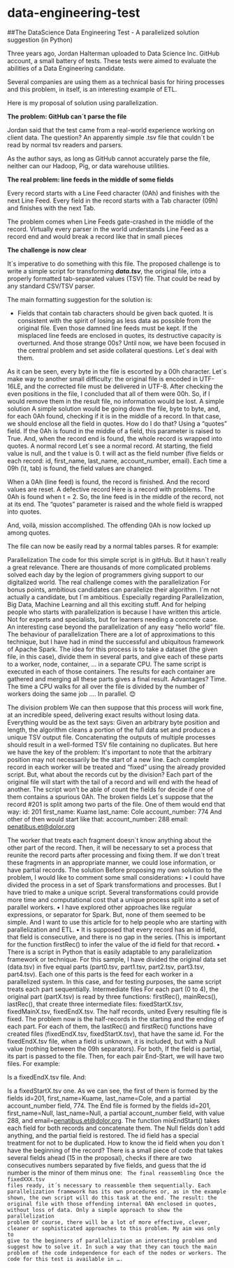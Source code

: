 # data-engineering-test
##The DataScience Data Engineering Test - A parallelized solution suggestion (in Python)

Three years ago, Jordan Halterman  uploaded to Data Science Inc. GitHub account, a small battery of tests. These tests were aimed to evaluate the abilities of a Data Engineering candidate.

Several companies are using them as a technical basis for hiring processes and this problem, in itself, is an interesting example of ETL. 

Here is my proposal of solution using parallelization. 

**The problem: GitHub can´t parse the file**

Jordan said that the test came from a real-world experience working on client data. The question? An apparently simple .tsv file that couldn´t be read by normal tsv readers and parsers.

As the author says, as long as GitHub cannot accurately parse the file, neither can our Hadoop, Pig, or data warehouse utilities.

**The real problem: line feeds in the middle of some fields**

Every record starts with a Line Feed character (0Ah) and finishes with the next Line Feed. Every field in the record starts with a Tab character (09h) and finishes with the next Tab.

The problem comes when Line Feeds gate-crashed in the middle of the record. Virtually every parser in the world understands Line Feed as a record end and would break a record like that in small pieces

**The challenge is now clear**

It´s imperative to do something with this file. The proposed challenge is to write a simple script for transforming ***data.tsv***, the original file, into a properly formatted tab-separated values (TSV) file. That could be read by any standard CSV/TSV parser.

The main formatting suggestion for the solution is:
* Fields that contain tab characters should be given back quoted.
It is consistent with the spirit of losing as less data as possible from the original file. Even those damned line feeds must be kept. If the misplaced line feeds are enclosed in quotes, its destructive capacity is overturned.
And those strange 00s?
Until now, we have been focused in the central problem and set aside collateral questions. Let´s deal with them.
 
As it can be seen, every byte in the file is escorted by a 00h character. Let´s make way to another small difficulty: the original file is encoded in UTF-16LE, and the corrected file must be delivered in UTF-8.
After checking the even positions in the file, I concluded that all of them were 00h. So, if I would remove them in the result file, no information would be lost.
A simple solution
A simple solution would be going down the file, byte to byte, and, for each 0Ah found, checking if it is in the middle of a record. In that case, we should enclose all the field in quotes.
How do I do that? Using a “quotes” field. If the 0Ah is found in the middle of a field, this parameter is raised to True. And, when the record end is found, the whole record is wrapped into quotes.
A normal record
Let´s see a normal record. At starting, the field value is null, and the t value is 0. t will act as the field number (five fields or each record: id, first_name, last_name, account_number, email).
Each time a 09h (\t, tab) is found, the field values are changed.
 
When a 0Ah (line feed) is found, the record is finished. And the record values are reset.
A defective record
Here is a record with problems. The 0Ah is found when t = 2. So, the line feed is in the middle of the record, not at its end. The “quotes” parameter is raised and the whole field is wrapped into quotes.
 
And, voilà, mission accomplished. The offending 0Ah is now locked up among quotes. 
 
The file can now be easily read by a normal tables parses. R for example:
 
Parallelization
The code for this simple script is in gitHub. But it hasn´t really a great relevance. There are thousands of more complicated problems solved each day by the legion of programmers giving support to our digitalized world.
 The real challenge comes with the parallelization 
For bonus points, ambitious candidates can parallelize their algorithm.
I´m not actually a candidate, but I´m ambitious. Especially regarding Parallelization, Big Data, Machine Learning and all this exciting stuff.
And for helping people who starts with parallelization is because I have written this article. Not for experts and specialists, but for learners needing a concrete case. An interesting case beyond the parallelization of any easy “hello world” file.
The behaviour of parallelization
There are a lot of approximations to this technique, but I have had in mind the successful and ubiquitous framework of Apache Spark.
The idea for this process is to take a dataset (the given file, in this case), divide them in several parts, and give each of these parts to a worker, node, container, … in a separate CPU. 
The same script is executed in each of those containers. The results for each container are gathered and merging all these parts gives a final result.
Advantages? Time. The time a CPU walks for all over the file is divided by the number of workers doing the same job …. In parallel. 😊
 
The division problem
We can then suppose that this process will work fine, at an incredible speed, delivering exact results without losing data.
Everything would be as the text says:
Given an arbitrary byte position and length, the algorithm cleans a portion of the full data set and produces a unique TSV output file.
Concatenating the outputs of multiple processes should result in a well-formed TSV file containing no duplicates.
But here we have the key of the problem:
It's important to note that the arbitrary position may not necessarily be the start of a new line.
Each complete record in each worker will be treated and “fixed” using the already provided script. But, what about the records cut by the division?
Each part of the original file will start with the tail of a record and will end with the head of another. The script won’t be able of count the fields for decide if one of them contains a spurious 0Ah.
The broken fields
Let´s suppose that the record #201 is split among two parts of the file. One of them would end that way: 
id: 201
first_name: Kuame
last_name: Cole
account_number: 774
And other of then would start like that:
account_number: 288
email: penatibus.et@dolor.org


The worker that treats each fragment doesn´t know anything about the other part of the record. Then, it will be necessary to set a process that reunite the record parts after processing and fixing them. If we don´t treat these fragments in an appropriate manner, we could lose information, or have partial records.
The solution
Before proposing my own solution to the problem, I would like to comment some small considerations:
•	I could have divided the process in a set of Spark transformations and processes. But I have tried to make a unique script. Several transformations could provide more time and computational cost that a unique process split into a set of parallel workers.
•	I have explored other approaches like regular expressions, or separator for Spark. But, none of them seemed to be simple. And I want to use this article for to help people who are starting with parallelization and ETL.
•	It is supposed that every record has an id field, that field is consecutive, and there is no gap in the series. (This is important for the function firstRec() to infer the value of the id field for that record.
•	There is a script in Python that is easily adaptable to any parallelization framework or technique.
For this sample, I have divided the original data set (data.tsv) in five equal parts (part0.tsv, part1.tsv, part2.tsv, part3.tsv, part4.tsv). Each one of this parts is the feed for each worker in a parallelized system. In this case, and for testing purposes, the same script treats each part sequentially.
Intermediate files
For each part (0 to 4), the original part (partX.tsv) is read by three functions: firstRec(), mainRecs(), lastRec(), that create three intermediate files: fixedStartX.tsv, fixedMainX.tsv, fixedEndX.tsv. 
The half records, united
Every resulting file is fixed. The problem now is the half-records in the starting and the ending of each part.
For each of them, the lastRec() and  firstRec() functions have created files (fixedEndX.tsv, fixedStartX.tsv), that have the same id. For the fixedEndX.tsv file, when a field is unknown, it is included, but with a Null value (nothing between the 09h separators). For both, If the field is partial, its part is passed to the file.
Then, for each pair End-Start, we will have two files. For example:
 
Is a fixedEndX.tsv file. And:
 
Is a fixedStartX.tsv one.
As we can see, the first of them is formed by the fields id=201, first_name=Kuame, last_name=Cole, and a partial account_number field, 774.
The End file is formed by the fields id=201, first_name=Null, last_name=Null, a partial account_number field, with value 288, and email=penatibus.et@dolor.org.
The function mixEndStart() takes each field for both records and concatenate them. The Null  fields don´t add anything, and the partial field is restored. The id field has a special treatment for not to be duplicated.
How to know the id field when you don´t have the beginning of the record?
There is a small piece of code that takes several fields ahead (15 in the proposal), checks if there are two consecutives numbers separated by five fields, and guess that the id number is the minor of them minus one:
<code>
The final reassembling
Once the fixedXXX.tsv files ready, it´s necessary to reassemble them sequentially. Each parallelization framework has its own procedures or, as in the example shown, the own script will do this task at the end. The result: the original file with those offending internal 0Ah enclosed in quotes, without loss of data.
Only a simple approach to show the parallelization problem
Of course, there will be a lot of more effective, clever, cleaner or sophisticated approaches to this problem. My aim was only to give to the beginners of parallelization an interesting problem and suggest how to solve it. In such a way that they can touch the main problem of the code independence for each of the nodes or workers.
The code for this test is available in …. 
